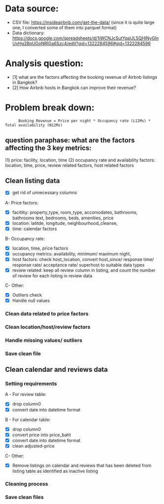 # Data source:
- CSV file: https://insideairbnb.com/get-the-data/ (since it is quite large one, I converted some of them into parquet format)
- Data dictionary: https://docs.google.com/spreadsheets/d/1iWCNJcSutYqpULSQHlNyGInUvHg2BoUGoNRIGa6Szc4/edit?gid=1322284596#gid=1322284596 

# Analysis question: 
- [1] what are the factors affecting the booking revenue of Airbnb listings in Bangkok? 
- [2] How Airbnb hosts in Bangkok can improve their revenue?

# Problem break down:

          Booking Revenue = Price per night * Occupancy rate (L12Ms) * Total availability (N12Ms)

## question paraphase: what are the factors affecting the 3 key metrics:
(1) price: facility, location, time 
(2) occupancy rate and availability factors: location, time, price, review related factors, host related factors

## Clean listing data
- [x] get rid of unnecessary columns
  
A- Price factors:
  - [x] facitlity: property_type, room_type, accomodates, bathrooms, bathrooms text, bedrooms, beds, amenities, price
  - [x] location: latitde, longitude, neighbourhood_cleanse,
  - [x] time: calendar factors
  
B- Occupancy rate: 
  - [x] location, time, price factors
  - [x] occupancy metrics: availability, minimum/ maximum night, 
  - [x] host factors: check host_location, convert host_since/ response time/ response rate/ acceptance rate/ superhost to suitable data types
  - [x] review related: keep all review column in listing, and count the number of review for each listing in review data

C- Other:
  - [x] Outliers check
  - [x] Handle null values

### Clean data related to price factors
### Clean location/host/review factors
### Handle missing values/ outliers
### Save clean file


## Clean calendar and reviews data
### Setting requirements
A - For review table:
- [x] drop column0
- [x] convert date into datetime format

B - For calendar table:
- [x] drop column0
- [x] convert price into price_baht
- [x] convert date into datetime format
- [x] clean adjusted-price

C- Other:
- [x] Remove listings on calendar and reviews that has been deleted from listing table as identified as inactive listing

### Cleaning process
### Save clean files

